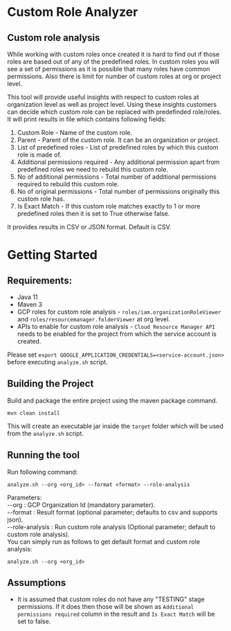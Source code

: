 <!--*
Copyright 2022 Google LLC
 
Licensed under the Apache License, Version 2.0 (the "License");
you may not use this file except in compliance with the License.
You may obtain a copy of the License at
 
   https://www.apache.org/licenses/LICENSE-2.0
 
Unless required by applicable law or agreed to in writing, software
distributed under the License is distributed on an "AS IS" BASIS,
WITHOUT WARRANTIES OR CONDITIONS OF ANY KIND, either express or implied.
See the License for the specific language governing permissions and
limitations under the License.
*-->
 
# Custom Role Analyzer

## Custom role analysis

While working with custom roles once created it is hard to find out if those roles are based out of any of the predefined roles.
In custom roles you will see a set of permissions as it is possible that many roles have common permissions.
Also there is limit for number of custom roles at org or project level.
 
This tool will provide useful insights with respect to custom roles at organization level as well as project level.
Using these insights customers can decide which custom role can be replaced with predefinded role/roles.
It will print results in file which contains following fields:
1. Custom Role - Name of the custom role.
2. Parent - Parent of the custom role. It can be an organization or project.
3. List of predefined roles - List of predefined roles by which this custom role is made of.
4. Additional permissions required - Any additional permission apart from predefined roles we need to rebuild this custom role.
5. No of additional permissions - Total number of additional permissions required to rebuild this custom role.
6. No of original permissions - Total number of permissions originally this custom role has.
7. Is Exact Match - If this custom role matches exactly to 1 or more predefined roles then it is set to True otherwise false.

It provides results in CSV or JSON format. Default is CSV.
 
# Getting Started
 
## Requirements:
* Java 11
* Maven 3
* GCP roles for custom role analysis - `roles/iam.organizationRoleViewer` and `roles/resourcemanager.folderViewer` at org level.
* APIs to enable for custom role analysis - `Cloud Resource Manager API` needs to be enabled for the project from which the service account is created.

Please set `export GOOGLE_APPLICATION_CREDENTIALS=<service-account.json>` before executing `analyze.sh` script.
 
 
 
## Building the Project
Build and package the entire project using the maven package command.
 
```
mvn clean install
```
 
This will create an executable jar inside the `target` folder which will be used from the `analyze.sh` script.
 
## Running the tool
Run following command:
```
analyze.sh --org <org_id> --format <format> --role-analysis
```
Parameters: \
--org       : GCP Organization Id (mandatory parameter). \
--format    : Result format (optional parameter; defaults to csv and supports json). \
--role-analysis      : Run custom role analysis (Optional parameter; default to custom role analysis). \
You can simply run as follows to get default format and custom role analysis:
```
analyze.sh --org <org_id>
```

## Assumptions
* It is assumed that custom roles do not have any "TESTING" stage permissions. If it does then those will be shown as `Additional permissions required` column in the result and `Is Exact Match` will be set to false.
